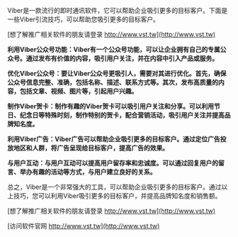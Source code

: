 Viber是一款流行的即时通讯软件，它可以帮助企业吸引更多的目标客户。下面是一些Viber引流技巧，可以帮助您吸引更多的目标客户。

[想了解推广相关软件的朋友请登录 http://www.vst.tw](http://www.vst.tw)

**利用Viber公众号功能：Viber有一个公众号功能，可以让企业拥有自己的专属公众号。通过发布有价值的内容，吸引用户关注，并在内容中引入产品或服务。**

**优化Viber公众号：要让Viber公众号更吸引人，需要对其进行优化。首先，确保公众号信息完整、准确，包括名称、描述、联系方式等。其次，发布高质量的内容，包括文章、视频、图片等，引起用户兴趣。**

**制作Viber贺卡：制作有趣的Viber贺卡可以吸引用户关注和分享。可以利用节日、纪念日等特殊时刻，制作特别的贺卡，配合营销活动，吸引用户关注并提高品牌知名度。**

**利用Viber广告：Viber广告可以帮助企业吸引更多的目标客户。通过定位广告投放地区和人群，将广告呈现给目标客户，提高广告的效果。**

**与用户互动：与用户互动可以提高用户留存率和忠诚度。可以通过回复用户的留言、举办有趣的活动等方式，与用户建立良好的关系。**

总之，Viber是一个非常强大的工具，可以帮助企业吸引更多的目标客户。通过以上技巧，您可以利用Viber吸引更多的目标客户，并提高品牌知名度和销售额。

[想了解推广相关软件的朋友请登录 http://www.vst.tw](http://www.vst.tw)


[访问软件官网 http://www.vst.tw](http://www.vst.tw)
